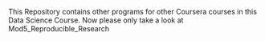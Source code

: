 This Repository contains other programs for other Coursera courses in this Data Science Course.
Now please only take a look at  Mod5_Reproducible_Research
